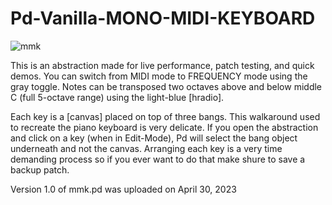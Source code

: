 # Pd-Vanilla-MONO-MIDI-KEYBOARD
![mmk](https://user-images.githubusercontent.com/63967684/235366111-8b2f1cc2-f752-4f52-83d1-e2dba6ad2592.jpg)

This is an abstraction made for live performance, patch testing, and quick demos. 
You can switch from MIDI mode to FREQUENCY mode using the gray toggle.
Notes can be transposed two octaves above and below middle C (full 5-octave range) using the light-blue [hradio].

Each key is a [canvas] placed on top of three bangs. This walkaround used to recreate the piano keyboard is very delicate. 
If you open the abstraction and click on a key (when in Edit-Mode), Pd will select the bang object underneath and not the canvas. 
Arranging each key is a very time demanding process so if you ever want to do that make shure to save a backup patch.

Version 1.0 of mmk.pd was uploaded on April 30, 2023
